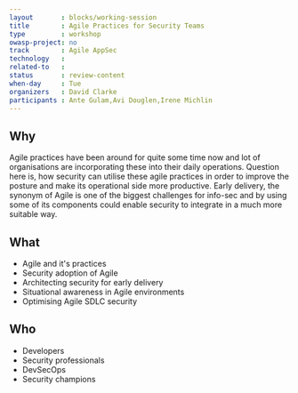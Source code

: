 ```yaml
---
layout       : blocks/working-session
title        : Agile Practices for Security Teams
type         : workshop
owasp-project: no
track        : Agile AppSec
technology   :
related-to   :
status       : review-content
when-day     : Tue
organizers   : David Clarke
participants : Ante Gulam,Avi Douglen,Irene Michlin
---
```


## Why

Agile practices have been around for quite some time now and lot of organisations are incorporating these into their daily operations. Question here is, how security can utilise these agile practices in order to improve the posture and make its operational side more productive. Early delivery, the synonym of Agile is one of the biggest challenges for info-sec and by using some of its components could enable security to integrate in a much more suitable way.

## What

- Agile and it's practices
- Security adoption of Agile
- Architecting security for early delivery
- Situational awareness in Agile environments
- Optimising Agile SDLC security 

## Who

- Developers
- Security professionals
- DevSecOps
- Security champions

